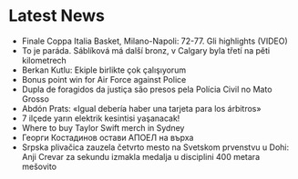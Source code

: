 # Latest News
-  Finale Coppa Italia Basket, Milano-Napoli: 72-77. Gli highlights (VIDEO)
-  To je paráda. Sáblíková má další bronz, v Calgary byla třetí na pěti kilometrech
-  Berkan Kutlu: Ekiple birlikte çok çalışıyorum
-  Bonus point win for Air Force against Police
-  Dupla de foragidos da justiça são presos pela Polícia Civil no Mato Grosso
-  Abdón Prats: «Igual debería haber una tarjeta para los árbitros»
-  7 ilçede yarın elektrik kesintisi yaşanacak!
-  Where to buy Taylor Swift merch in Sydney
-  Георги Костадинов остави АПОЕЛ на върха
-  Srpska plivačica zauzela četvrto mesto na Svetskom prvenstvu u Dohi: Anji Crevar za sekundu izmakla medalja u disciplini 400 metara mešovito
